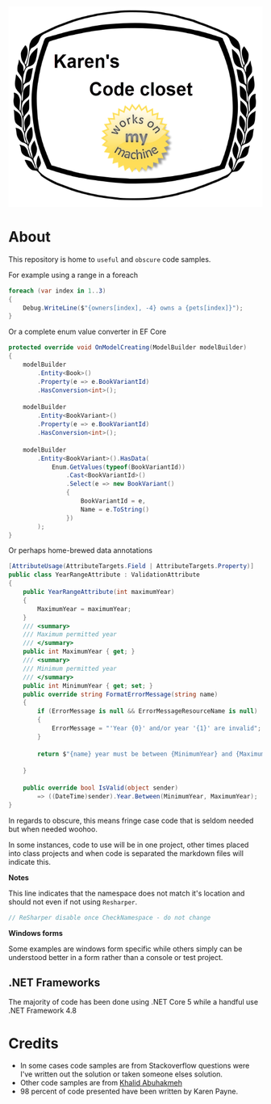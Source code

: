 
![image](assets/header.png)

# About

This repository is home to `useful` and `obscure` code samples.

For example using a range in a foreach

```csharp
foreach (var index in 1..3)
{
    Debug.WriteLine($"{owners[index], -4} owns a {pets[index]}");
}
```

Or a complete enum value converter in EF Core

```csharp
protected override void OnModelCreating(ModelBuilder modelBuilder)
{
    modelBuilder
        .Entity<Book>()
        .Property(e => e.BookVariantId)
        .HasConversion<int>();

    modelBuilder
        .Entity<BookVariant>()
        .Property(e => e.BookVariantId)
        .HasConversion<int>();

    modelBuilder
        .Entity<BookVariant>().HasData(
            Enum.GetValues(typeof(BookVariantId))
                .Cast<BookVariantId>()
                .Select(e => new BookVariant()
                {
                    BookVariantId = e,
                    Name = e.ToString()
                })
        );
}
```

Or perhaps home-brewed data annotations

```csharp
[AttributeUsage(AttributeTargets.Field | AttributeTargets.Property)]
public class YearRangeAttribute : ValidationAttribute
{
    public YearRangeAttribute(int maximumYear)
    {
        MaximumYear = maximumYear;
    }
    /// <summary>
    /// Maximum permitted year
    /// </summary>
    public int MaximumYear { get; }
    /// <summary>
    /// Minimum permitted year
    /// </summary>
    public int MinimumYear { get; set; }
    public override string FormatErrorMessage(string name)
    {
        if (ErrorMessage is null && ErrorMessageResourceName is null)
        {
            ErrorMessage = "'Year {0}' and/or year '{1}' are invalid";
        }

        return $"{name} year must be between {MinimumYear} and {MaximumYear}";

    }

    public override bool IsValid(object sender)
        => ((DateTime)sender).Year.Between(MinimumYear, MaximumYear);
}
```

In regards to obscure, this means fringe case code that is seldom needed but when needed woohoo.

In some instances, code to use will be in one project, other times placed into class projects and when code is separated the markdown files will indicate this.

**Notes**

This line indicates that the namespace does not match it's location and should not even if not using `Resharper`.

```csharp
// ReSharper disable once CheckNamespace - do not change
```

**Windows forms**

Some examples are windows form specific while others simply can be understood better in a form rather than a console or test project.

## .NET Frameworks

The majority of code has been done using .NET Core 5 while a handful use .NET Framework 4.8

# Credits

- In some cases code samples are from Stackoverflow questions were I've written out the solution or taken someone elses solution.
- Other code samples are from [Khalid Abuhakmeh](https://khalidabuhakmeh.com/about)
- 98 percent of code presented have been written by Karen Payne.